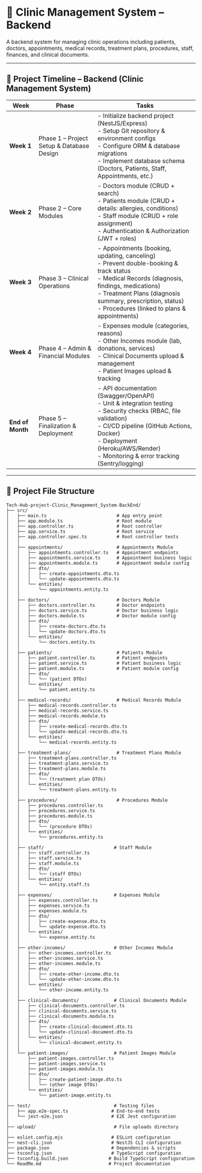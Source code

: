 # 🏥 Clinic Management System – Backend

A backend system for managing clinic operations including patients, doctors, appointments, medical records, treatment plans, procedures, staff, finances, and clinical documents.

---

## 📅 Project Timeline – Backend (Clinic Management System)

| **Week**       | **Phase**                                 | **Tasks** |
|----------------|-------------------------------------------|-----------|
| **Week 1**     | Phase 1 – Project Setup & Database Design | - Initialize backend project (NestJS/Express)<br>- Setup Git repository & environment configs<br>- Configure ORM & database migrations<br>- Implement database schema (Doctors, Patients, Staff, Appointments, etc.) |
| **Week 2**     | Phase 2 – Core Modules                    | - Doctors module (CRUD + search)<br>- Patients module (CRUD + details: allergies, conditions)<br>- Staff module (CRUD + role assignment)<br>- Authentication & Authorization (JWT + roles) |
| **Week 3**     | Phase 3 – Clinical Operations             | - Appointments (booking, updating, canceling)<br>- Prevent double-booking & track status<br>- Medical Records (diagnosis, findings, medications)<br>- Treatment Plans (diagnosis summary, prescription, status)<br>- Procedures (linked to plans & appointments) |
| **Week 4**     | Phase 4 – Admin & Financial Modules       | - Expenses module (categories, reasons)<br>- Other Incomes module (lab, donations, services)<br>- Clinical Documents upload & management<br>- Patient Images upload & tracking |
| **End of Month** | Phase 5 – Finalization & Deployment       | - API documentation (Swagger/OpenAPI)<br>- Unit & integration testing<br>- Security checks (RBAC, file validation)<br>- CI/CD pipeline (GitHub Actions, Docker)<br>- Deployment (Heroku/AWS/Render)<br>- Monitoring & error tracking (Sentry/logging) |

----------------------------------------------------------------------------

## 📂 Project File Structure


```
Tech-Hub-project-Clinic_Management_System-BackEnd/
├── src/
│   ├── main.ts                          # App entry point
│   ├── app.module.ts                    # Root module
│   ├── app.controller.ts                # Root controller
│   ├── app.service.ts                   # Root service
│   ├── app.controller.spec.ts           # Root controller tests
│   │
│   ├── appointments/                    # Appointments Module
│   │   ├── appointments.controller.ts   # Appointment endpoints
│   │   ├── appointments.service.ts      # Appointment business logic
│   │   ├── appointments.module.ts       # Appointment module config
│   │   ├── dto/
│   │   │   ├── create-appointments.dto.ts
│   │   │   └── update-appointments.dto.ts
│   │   └── entities/
│   │       └── appointments.entity.ts
│   │
│   ├── doctors/                         # Doctors Module
│   │   ├── doctors.controller.ts        # Doctor endpoints
│   │   ├── doctors.service.ts           # Doctor business logic
│   │   ├── doctors.module.ts            # Doctor module config
│   │   ├── dto/
│   │   │   ├── create-doctors.dto.ts
│   │   │   └── update-doctors.dto.ts
│   │   └── entities/
│   │       └── doctors.entity.ts
│   │
│   ├── patients/                        # Patients Module
│   │   ├── patient.controller.ts        # Patient endpoints
│   │   ├── patient.service.ts           # Patient business logic
│   │   ├── patient.module.ts            # Patient module config
│   │   ├── dto/
│   │   │   └── (patient DTOs)
│   │   └── entities/
│   │       └── patient.entity.ts
│   │
│   ├── medical-records/                 # Medical Records Module
│   │   ├── medical-records.controller.ts
│   │   ├── medical-records.service.ts
│   │   ├── medical-records.module.ts
│   │   ├── dto/
│   │   │   ├── create-medical-records.dto.ts
│   │   │   └── update-medical-records.dto.ts
│   │   └── entities/
│   │       └── medical-records.entity.ts
│   │
│   ├── treatment-plans/                 # Treatment Plans Module
│   │   ├── treatment-plans.controller.ts
│   │   ├── treatment-plans.service.ts
│   │   ├── treatment-plans.module.ts
│   │   ├── dto/
│   │   │   └── (treatment plan DTOs)
│   │   └── entities/
│   │       └── treatment-plans.entity.ts
│   │
│   ├── procedures/                      # Procedures Module
│   │   ├── procedures.controller.ts
│   │   ├── procedures.service.ts
│   │   ├── procedures.module.ts
│   │   ├── dto/
│   │   │   └── (procedure DTOs)
│   │   └── entities/
│   │       └── procedures.entity.ts
│   │
│   ├── staff/                          # Staff Module
│   │   ├── staff.controller.ts
│   │   ├── staff.service.ts
│   │   ├── staff.module.ts
│   │   ├── dto/
│   │   │   └── (staff DTOs)
│   │   └── entities/
│   │       └── entity.staff.ts
│   │
│   ├── expenses/                       # Expenses Module
│   │   ├── expenses.controller.ts
│   │   ├── expenses.service.ts
│   │   ├── expenses.module.ts
│   │   ├── dto/
│   │   │   ├── create-expense.dto.ts
│   │   │   └── update-expense.dto.ts
│   │   └── entities/
│   │       └── expense.entity.ts
│   │
│   ├── other-incomes/                  # Other Incomes Module
│   │   ├── other-incomes.controller.ts
│   │   ├── other-incomes.service.ts
│   │   ├── other-incomes.module.ts
│   │   ├── dto/
│   │   │   ├── create-other-income.dto.ts
│   │   │   └── update-other-income.dto.ts
│   │   └── entities/
│   │       └── other-income.entity.ts
│   │
│   ├── clinical-documents/             # Clinical Documents Module
│   │   ├── clinical-documents.controller.ts
│   │   ├── clinical-documents.service.ts
│   │   ├── clinical-documents.module.ts
│   │   ├── dto/
│   │   │   ├── create-clinical-document.dto.ts
│   │   │   └── update-clinical-document.dto.ts
│   │   └── entities/
│   │       └── clinical-document.entity.ts
│   │
│   └── patient-images/                 # Patient Images Module
│       ├── patient-images.controller.ts
│       ├── patient-images.service.ts
│       ├── patient-images.module.ts
│       ├── dto/
│       │   ├── create-patient-image.dto.ts
│       │   └── (other image DTOs)
│       └── entities/
│           └── patient-image.entity.ts
│
├── test/                               # Testing files
│   ├── app.e2e-spec.ts                # End-to-end tests
│   └── jest-e2e.json                  # E2E Jest configuration
│
├── upload/                             # File uploads directory
│
├── eslint.config.mjs                  # ESLint configuration
├── nest-cli.json                      # NestJS CLI configuration
├── package.json                       # Dependencies & scripts
├── tsconfig.json                      # TypeScript configuration
├── tsconfig.build.json               # Build TypeScript configuration
└── ReadMe.md                         # Project documentation
```